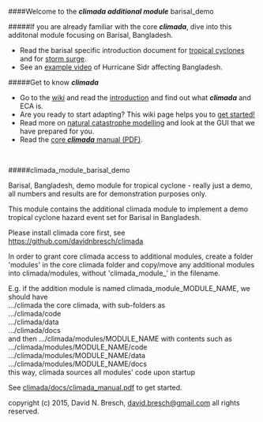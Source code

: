 ####Welcome to the ***climada additional module*** barisal_demo

#####If you are already familiar with the core ***climada***, dive into this additonal module focusing on Barisal, Bangladesh.
* Read the barisal specific introduction document for [tropical cyclones](/blob/master/docs/climada_module_barisal_demo_tropical_cyclones.pdf?raw=true) and for [storm surge](/blob/master/docs/climada_module_barisal_demo_storm_surge.pdf?raw=true).  
* See an [example video](../../../climada/wiki/NatCat-modelling#example-hurricane-sidr-affects-bangladesh) of Hurricane Sidr affecting Bangladesh.  


#####Get to know ***climada***
* Go to the [wiki](../../../climada/wiki/Home) and read the [introduction](../../../climada/wiki/Home) and find out what _**climada**_ and ECA is. 
* Are you ready to start adapting? This wiki page helps you to [get started!](../../../climada/wiki/Getting-started)  
* Read more on [natural catastrophe modelling](../../../climada/wiki/NatCat-modelling) and look at the GUI that we have prepared for you.
* Read the [core ***climada*** manual (PDF)](../../../climada/docs/climada_manual.pdf?raw=true).



<br>

#####climada_module_barisal_demo

Barisal, Bangladesh, demo module for tropical cyclone - really just a demo, all numbers and results are for demonstration purposes only.

This module contains the additional climada module to implement a demo tropical cyclone hazard event set for Barisal in Bangladesh.

Please install climada core first, see https://github.com/davidnbresch/climada

In order to grant core climada access to additional modules, create a folder 'modules' in the core climada folder and copy/move any additional modules into climada/modules, without 'climada_module_' in the filename. 

E.g. if the addition module is named climada_module_MODULE_NAME, we should have  
.../climada the core climada, with sub-folders as  
.../climada/code  
.../climada/data  
.../climada/docs  
and then
.../climada/modules/MODULE_NAME with contents such as 
.../climada/modules/MODULE_NAME/code  
.../climada/modules/MODULE_NAME/data  
.../climada/modules/MODULE_NAME/docs  
this way, climada sources all modules' code upon startup

See [climada/docs/climada_manual.pdf](../../../climada/docs/climada_manual.pdf?raw=true) to get started.

copyright (c) 2015, David N. Bresch, david.bresch@gmail.com all rights reserved.


